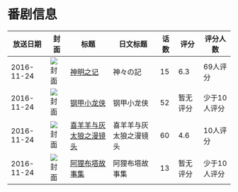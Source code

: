 # 番剧信息

|放送日期|封面|标题|日文标题|话数|评分|评分人数|
|---|---|---|---|---|---|---|
|2016-11-24|![封面](https://lain.bgm.tv/pic/cover/c/75/76/196075_Ia1F8.jpg)|[神明之记](https://bangumi.tv/subject/196075)|神々の記|15|6.3|69人评分|
|2016-11-24|![封面](https://lain.bgm.tv/pic/cover/c/08/7b/229001_034T4.jpg)|[钢甲小龙侠](https://bangumi.tv/subject/229001)|钢甲小龙侠|52|暂无评分|少于10人评分|
|2016-11-24|![封面](https://lain.bgm.tv/pic/cover/c/29/29/269267_M8gJl.jpg)|[喜羊羊与灰太狼之漫镜头](https://bangumi.tv/subject/269267)|喜羊羊与灰太狼之漫镜头|60|4.6|10人评分|
|2016-11-24|![封面](https://lain.bgm.tv/pic/cover/c/14/b4/311832_OnVpG.jpg)|[阿狸布塔故事集](https://bangumi.tv/subject/311832)|阿狸布塔故事集|13|暂无评分|少于10人评分|

